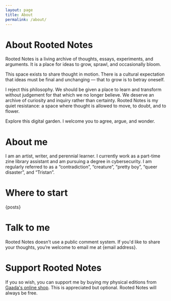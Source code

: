 ```yaml
---
layout: page
title: About
permalink: /about/
---
```


# About Rooted Notes

Rooted Notes is a living archive of thoughts, essays, experiments, and arguments. It is a place for ideas to grow, sprawl, and occasionally bloom.

This space exists to share thought in motion. There is a cultural expectation that ideas must be final and unchanging — that to grow is to betray oneself.

I reject this philosophy. We should be given a place to learn and transform without judgement for that which we no longer believe. We deserve an archive of curiosity and inquiry rather than certainty. Rooted Notes is my quiet resistance: a space where thought is allowed to move, to doubt, and to flower.

Explore this digital garden. I welcome you to agree, argue, and wonder.

# About me

I am an artist, writer, and perennial learner. I currently work as a part-time zine library assistant and am pursuing a degree in cybersecurity. I am regularly referred to as a “contradiction”, “creature”, “pretty boy”, “queer disaster”, and “Tristan”. 

# Where to start

{posts}

# Talk to me

Rooted Notes doesn’t use a public comment system. If you'd like to share your thoughts, you’re welcome to email me at {email address}.

# Support Rooted Notes

If you so wish, you can support me by buying my physical editions from [Gaada's online shop](https://www.gaada.org/shop?tag=Tristan+Rafferty). This is appreciated but optional. Rooted Notes will always be free. 

